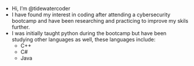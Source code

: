 - Hi, I’m @tidewatercoder
- I have found my interest in coding after attending a cybersecurity bootcamp and have been researching and practicing to improve my skils further.
- I was initially taught python during the bootcamp but have been studying other languages as well, these languages include:
    - C++
    - C#
    - Java
